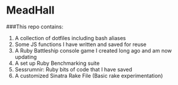 MeadHall
========

###This repo contains:

1. A collection of dotfiles including bash aliases
2. Some JS functions I have written and saved for reuse
3. A Ruby Battleship console game I created long ago and am now updating
4. A set up Ruby Benchmarking suite
5. Sessrumnir: Ruby bits of code that I have saved
6. A customized Sinatra Rake File (Basic rake experimentation)



